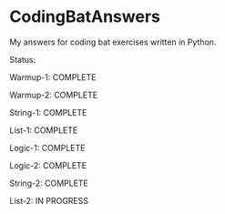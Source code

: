 # CodingBatAnswers
My answers for coding bat exercises written in Python.

Status:

Warmup-1: COMPLETE

Warmup-2: COMPLETE

String-1: COMPLETE

List-1: COMPLETE

Logic-1: COMPLETE

Logic-2: COMPLETE

String-2: COMPLETE

List-2: IN PROGRESS
